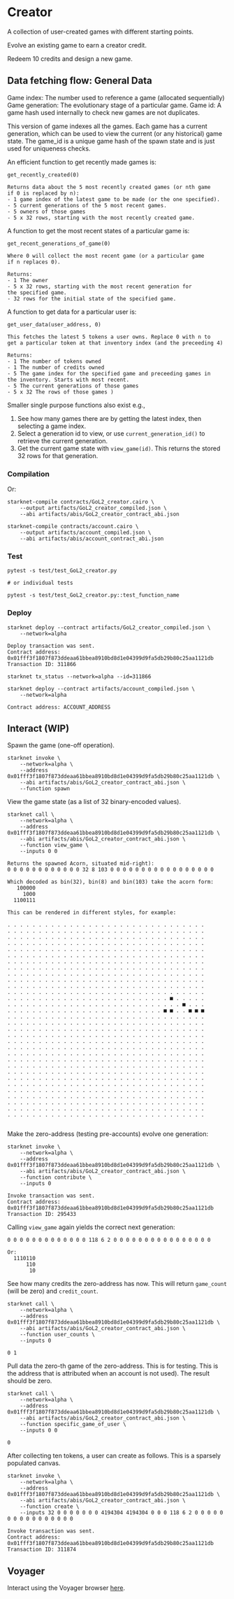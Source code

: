 # Creator

A collection of user-created games with different starting points.

Evolve an existing game to earn a creator credit.

Redeem 10 credits and design a new game.

## Data fetching flow: General Data

Game index: The number used to reference a game (allocated sequentially)
Game generation: The evolutionary stage of a particular game.
Game id: A game hash used internally to check new games are not duplicates.

This version of game indexes all the games. Each game has a
current generation, which can be used to view the current (or
any historical) game state. The game_id is a unique game hash of
the spawn state and is just used for uniqueness checks.

An efficient function to get recently made games is:

```
get_recently_created(0)

Returns data about the 5 most recently created games (or nth game
if 0 is replaced by n):
- 1 game index of the latest game to be made (or the one specified).
- 5 current generations of the 5 most recent games.
- 5 owners of those games
- 5 x 32 rows, starting with the most recently created game.
```

A function to get the most recent states of a particular game is:
```
get_recent_generations_of_game(0)

Where 0 will collect the most recent game (or a particular game
if n replaces 0).

Returns:
- 1 The owner
- 5 x 32 rows, starting with the most recent generation for
the specified game.
- 32 rows for the initial state of the specified game.
```

A function to get data for a particular user is:
```
get_user_data(user_address, 0)

This fetches the latest 5 tokens a user owns. Replace 0 with n to
get a particular token at that inventory index (and the preceeding 4)

Returns:
- 1 The number of tokens owned
- 1 The number of credits owned
- 5 The game index for the specified game and preceeding games in
the inventory. Starts with most recent.
- 5 The current generations of those games
- 5 x 32 The rows of those games )
```

Smaller single purpose functions also exist e.g.,

1. See how many games there are by getting the latest index, then
selecting a game index.
2. Select a generation id to view, or use `current_generation_id()`
to retrieve the current generation.
3. Get the current game state with `view_game(id)`. This returns the stored 32 rows for that generation.

### Compilation

Or:
```
starknet-compile contracts/GoL2_creator.cairo \
    --output artifacts/GoL2_creator_compiled.json \
    --abi artifacts/abis/GoL2_creator_contract_abi.json

starknet-compile contracts/account.cairo \
    --output artifacts/account_compiled.json \
    --abi artifacts/abis/account_contract_abi.json
```

### Test


```
pytest -s test/test_GoL2_creator.py

# or individual tests

pytest -s test/test_GoL2_creator.py::test_function_name
```

### Deploy

```
starknet deploy --contract artifacts/GoL2_creator_compiled.json \
    --network=alpha

Deploy transaction was sent.
Contract address: 0x01fff3f1807f873ddeaa61bbea8910bd8d1e04399d9fa5db29b80c25aa1121db
Transaction ID: 311866

starknet tx_status --network=alpha --id=311866

starknet deploy --contract artifacts/account_compiled.json \
    --network=alpha

Contract address: ACCOUNT_ADDRESS
```


## Interact (WIP)

Spawn the game (one-off operation).
```
starknet invoke \
    --network=alpha \
    --address 0x01fff3f1807f873ddeaa61bbea8910bd8d1e04399d9fa5db29b80c25aa1121db \
    --abi artifacts/abis/GoL2_creator_contract_abi.json \
    --function spawn

```
View the game state (as a list of 32 binary-encoded values).
```
starknet call \
    --network=alpha \
    --address 0x01fff3f1807f873ddeaa61bbea8910bd8d1e04399d9fa5db29b80c25aa1121db \
    --abi artifacts/abis/GoL2_creator_contract_abi.json \
    --function view_game \
    --inputs 0 0

Returns the spawned Acorn, situated mid-right):
0 0 0 0 0 0 0 0 0 0 0 0 32 8 103 0 0 0 0 0 0 0 0 0 0 0 0 0 0 0 0 0

Which decoded as bin(32), bin(8) and bin(103) take the acorn form:
   100000
     1000
  1100111

This can be rendered in different styles, for example:

. . . . . . . . . . . . . . . . . . . . . . . . . . . . . . . .
. . . . . . . . . . . . . . . . . . . . . . . . . . . . . . . .
. . . . . . . . . . . . . . . . . . . . . . . . . . . . . . . .
. . . . . . . . . . . . . . . . . . . . . . . . . . . . . . . .
. . . . . . . . . . . . . . . . . . . . . . . . . . . . . . . .
. . . . . . . . . . . . . . . . . . . . . . . . . . . . . . . .
. . . . . . . . . . . . . . . . . . . . . . . . . . . . . . . .
. . . . . . . . . . . . . . . . . . . . . . . . . . . . . . . .
. . . . . . . . . . . . . . . . . . . . . . . . . . . . . . . .
. . . . . . . . . . . . . . . . . . . . . . . . . . . . . . . .
. . . . . . . . . . . . . . . . . . . . . . . . . . . . . . . .
. . . . . . . . . . . . . . . . . . . . . . . . . . . . . . . .
. . . . . . . . . . . . . . . . . . . . . . . . . . ■ . . . . .
. . . . . . . . . . . . . . . . . . . . . . . . . . . . ■ . . .
. . . . . . . . . . . . . . . . . . . . . . . . . ■ ■ . . ■ ■ ■
. . . . . . . . . . . . . . . . . . . . . . . . . . . . . . . .
. . . . . . . . . . . . . . . . . . . . . . . . . . . . . . . .
. . . . . . . . . . . . . . . . . . . . . . . . . . . . . . . .
. . . . . . . . . . . . . . . . . . . . . . . . . . . . . . . .
. . . . . . . . . . . . . . . . . . . . . . . . . . . . . . . .
. . . . . . . . . . . . . . . . . . . . . . . . . . . . . . . .
. . . . . . . . . . . . . . . . . . . . . . . . . . . . . . . .
. . . . . . . . . . . . . . . . . . . . . . . . . . . . . . . .
. . . . . . . . . . . . . . . . . . . . . . . . . . . . . . . .
. . . . . . . . . . . . . . . . . . . . . . . . . . . . . . . .
. . . . . . . . . . . . . . . . . . . . . . . . . . . . . . . .
. . . . . . . . . . . . . . . . . . . . . . . . . . . . . . . .
. . . . . . . . . . . . . . . . . . . . . . . . . . . . . . . .
. . . . . . . . . . . . . . . . . . . . . . . . . . . . . . . .
. . . . . . . . . . . . . . . . . . . . . . . . . . . . . . . .
. . . . . . . . . . . . . . . . . . . . . . . . . . . . . . . .
. . . . . . . . . . . . . . . . . . . . . . . . . . . . . . . .


```
Make the zero-address (testing pre-accounts) evolve one generation:
```
starknet invoke \
    --network=alpha \
    --address 0x01fff3f1807f873ddeaa61bbea8910bd8d1e04399d9fa5db29b80c25aa1121db \
    --abi artifacts/abis/GoL2_creator_contract_abi.json \
    --function contribute \
    --inputs 0

Invoke transaction was sent.
Contract address: 0x01fff3f1807f873ddeaa61bbea8910bd8d1e04399d9fa5db29b80c25aa1121db
Transaction ID: 295433
```
Calling `view_game` again yields the correct next generation:
```
0 0 0 0 0 0 0 0 0 0 0 0 0 118 6 2 0 0 0 0 0 0 0 0 0 0 0 0 0 0 0 0

Or:
  1110110
      110
       10
```

See how many credits the zero-address has now. This
will return `game_count` (will be zero) and `credit_count`.
```
starknet call \
    --network=alpha \
    --address 0x01fff3f1807f873ddeaa61bbea8910bd8d1e04399d9fa5db29b80c25aa1121db \
    --abi artifacts/abis/GoL2_creator_contract_abi.json \
    --function user_counts \
    --inputs 0

0 1
```
Pull data the zero-th game of the zero-address. This is for testing. This
is the address that is attributed when an account is not used). The
result should be zero.

```
starknet call \
    --network=alpha \
    --address 0x01fff3f1807f873ddeaa61bbea8910bd8d1e04399d9fa5db29b80c25aa1121db \
    --abi artifacts/abis/GoL2_creator_contract_abi.json \
    --function specific_game_of_user \
    --inputs 0 0

0
```
After collecting ten tokens, a user can create as follows. This is
a sparsely populated canvas.

```
starknet invoke \
    --network=alpha \
    --address 0x01fff3f1807f873ddeaa61bbea8910bd8d1e04399d9fa5db29b80c25aa1121db \
    --abi artifacts/abis/GoL2_creator_contract_abi.json \
    --function create \
    --inputs 32 0 0 0 0 0 0 0 4194304 4194304 0 0 0 118 6 2 0 0 0 0 0 0 0 0 0 0 0 0 0 0 0 0

Invoke transaction was sent.
Contract address: 0x01fff3f1807f873ddeaa61bbea8910bd8d1e04399d9fa5db29b80c25aa1121db
Transaction ID: 311874
```


## Voyager

Interact using the Voyager browser [here](https://voyager.online/contract/0x01fff3f1807f873ddeaa61bbea8910bd8d1e04399d9fa5db29b80c25aa1121db).



